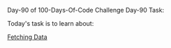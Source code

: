Day-90 of 100-Days-Of-Code Challenge
Day-90 Task:

Today's task is to learn about:

[Fetching Data](https://nextjs.org/learn/dashboard-app/fetching-data)